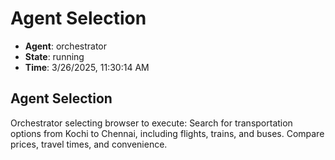 # Agent Selection

- **Agent**: orchestrator
- **State**: running
- **Time**: 3/26/2025, 11:30:14 AM

## Agent Selection

Orchestrator selecting browser to execute: Search for transportation options from Kochi to Chennai, including flights, trains, and buses. Compare prices, travel times, and convenience.

